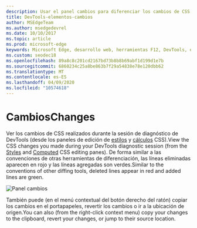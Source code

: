 ```yaml
---
description: Usar el panel cambios para diferenciar los cambios de CSS que realice al depurar la página
title: DevTools-elementos-cambios
author: MSEdgeTeam
ms.author: msedgedevrel
ms.date: 10/10/2017
ms.topic: article
ms.prod: microsoft-edge
keywords: Microsoft Edge, desarrollo web, herramientas F12, DevTools, elementos, cambios de CSS, diferencia de CSS
ms.custom: seodec18
ms.openlocfilehash: 89a8c8c201cd2167bd73b8b8b69abf1d199d1e7b
ms.sourcegitcommit: 6860234c25a8be863b7f29a54838e78e120dbb62
ms.translationtype: MT
ms.contentlocale: es-ES
ms.lasthandoff: 04/09/2020
ms.locfileid: "10574618"
---
```

# <span data-ttu-id="13840-104">Cambios</span><span class="sxs-lookup"><span data-stu-id="13840-104">Changes</span></span>
<span data-ttu-id="13840-105">Ver los cambios de CSS realizados durante la sesión de diagnóstico de DevTools (desde los paneles de edición de [estilos](./styles.md) y [cálculos](./computed.md) CSS).</span><span class="sxs-lookup"><span data-stu-id="13840-105">View the CSS changes you made during your DevTools diagnostic session (from the [Styles](./styles.md) and [Computed](./computed.md) CSS editing panes).</span></span> <span data-ttu-id="13840-106">De forma similar a las convenciones de otras herramientas de diferenciación, las líneas eliminadas aparecen en rojo y las líneas agregadas son verdes.</span><span class="sxs-lookup"><span data-stu-id="13840-106">Similar to the conventions of other diffing tools, deleted lines appear in red and added lines are green.</span></span>

![Panel cambios](../media/elements_changes.png)

<span data-ttu-id="13840-108">También puede (en el menú contextual del botón derecho del ratón) copiar los cambios en el portapapeles, revertir los cambios o ir a la ubicación de origen.</span><span class="sxs-lookup"><span data-stu-id="13840-108">You can also (from the right-click context menu) copy  your changes to the clipboard, revert your changes, or jump to their source location.</span></span>